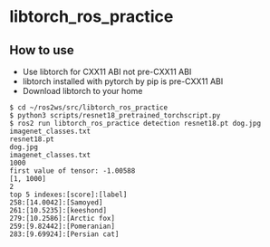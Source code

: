 libtorch_ros_practice
====

## How to use
* Use libtorch for CXX11 ABI not pre-CXX11 ABI
* libtorch installed with pytorch by pip is pre-CXX11 ABI
* Download libtorch to your home

```
$ cd ~/ros2ws/src/libtorch_ros_practice
$ python3 scripts/resnet18_pretrained_torchscript.py
$ ros2 run libtorch_ros_practice detection resnet18.pt dog.jpg imagenet_classes.txt
resnet18.pt
dog.jpg
imagenet_classes.txt
1000
first value of tensor: -1.00588
[1, 1000]
2
top 5 indexes:[score]:[label]
258:[14.0042]:[Samoyed]
261:[10.5235]:[keeshond]
279:[10.2586]:[Arctic fox]
259:[9.82442]:[Pomeranian]
283:[9.69924]:[Persian cat]
```
